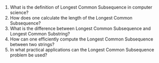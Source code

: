 

1. What is the definition of Longest Common Subsequence in computer science?
2. How does one calculate the length of the Longest Common Subsequence?
3. What is the difference between Longest Common Subsequence and Longest Common Substring?
4. How can one efficiently compute the Longest Common Subsequence between two strings?
5. In what practical applications can the Longest Common Subsequence problem be used?
